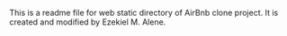 This is a readme file for web static directory of AirBnb clone project. It is created and modified by Ezekiel M. Alene.